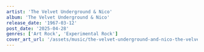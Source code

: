 ```yaml
---
artist: 'The Velvet Underground & Nico'
album: 'The Velvet Underground & Nico'
release_date: '1967-03-12'
post_date: '2025-04-28'
genres: ['Art Rock', 'Experimental Rock']
cover_art_url: '/assets/music/the-velvet-underground-and-nico-the-velvet-underground-and-nico.png'
---
```

